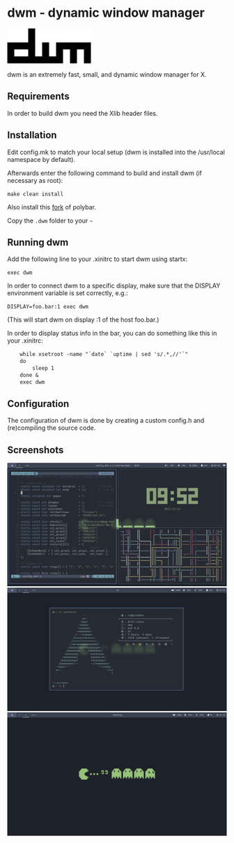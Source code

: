 # dwm - dynamic window manager

![Alt text](./dwm.png)

dwm is an extremely fast, small, and dynamic window manager for X.

## Requirements

In order to build dwm you need the Xlib header files.

## Installation

Edit config.mk to match your local setup (dwm is installed into
the /usr/local namespace by default).

Afterwards enter the following command to build and install dwm (if
necessary as root):

    make clean install

Also install this [fork](https://github.com/mihirlad55/polybar-dwm-module) of polybar.

Copy the `.dwm` folder to your `~`

## Running dwm

Add the following line to your .xinitrc to start dwm using startx:

    exec dwm

In order to connect dwm to a specific display, make sure that
the DISPLAY environment variable is set correctly, e.g.:

    DISPLAY=foo.bar:1 exec dwm

(This will start dwm on display :1 of the host foo.bar.)

In order to display status info in the bar, you can do something
like this in your .xinitrc:

```
    while xsetroot -name "`date` `uptime | sed 's/.*,//'`"
    do
    	sleep 1
    done &
    exec dwm
```

## Configuration

The configuration of dwm is done by creating a custom config.h
and (re)compiling the source code.

## Screenshots

![Alt text](./screenshots/ss3.png)
![Alt text](./screenshots/ss1.png)
![Alt text](./screenshots/ss2.png)
